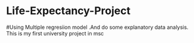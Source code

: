# Life-Expectancy-Project 
#Using Multiple regresiion model .And do some explanatory data analysis.
This is my first university project in msc 



